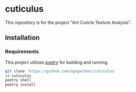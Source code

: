 # cuticulus

This repository is for the project "Ant Cuticle Texture Analysis".

## Installation

### Requirements

This project utilizes [poetry](https://python-poetry.org/) for building and running.

```bash
git clone 'https://github.com/ngngardner/cuticulus'
cd cuticulus
poetry shell
poetry install
```

